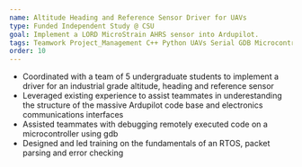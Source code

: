 ```yaml
---
name: Altitude Heading and Reference Sensor Driver for UAVs
type: Funded Independent Study @ CSU
goal: Implement a LORD MicroStrain AHRS sensor into Ardupilot.
tags: Teamwork Project_Management C++ Python UAVs Serial GDB Microcontrollers
order: 10
---
```


- Coordinated with a team of 5 undergraduate students to implement a driver for an industrial grade altitude, heading and reference sensor
- Leveraged existing experience to assist teammates in underestanding the structure of the massive Ardupilot code base and electronics communications interfaces
- Assisted teammates with debugging remotely executed code on a microcontroller using gdb
- Designed and led training on the fundamentals of an RTOS, packet parsing and error checking